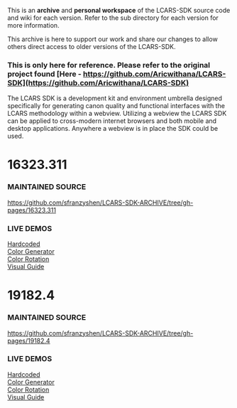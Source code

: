 This is an **archive** and **personal workspace** of the LCARS-SDK source code and wiki for each version. Refer to the sub directory for each version for more information.

This archive is here to support our work and share our changes to allow others direct access to older versions of the LCARS-SDK.

### This is only here for reference. Please refer to the original project found [Here - https://github.com/Aricwithana/LCARS-SDK](https://github.com/Aricwithana/LCARS-SDK)

The LCARS SDK is a development kit and environment umbrella designed specifically for generating canon quality and functional interfaces with the LCARS methodology within a webview.  Utilizing a webview the LCARS SDK can be applied to cross-modern internet browsers and both mobile and desktop applications.  Anywhere a webview is in place the SDK could be used.

# 16323.311
### MAINTAINED SOURCE
https://github.com/sfranzyshen/LCARS-SDK-ARCHIVE/tree/gh-pages/16323.311
### LIVE DEMOS
[Hardcoded](https://sfranzyshen.github.io/LCARS-SDK-ARCHIVE/16323.311/interfaces/hardcode/)<br>
[Color Generator](https://sfranzyshen.github.io/LCARS-SDK-ARCHIVE/16323.311/interfaces/color-generator/)<br>
[Color Rotation](https://sfranzyshen.github.io/LCARS-SDK-ARCHIVE/16323.311/interfaces/color-rotation/)<br>
[Visual Guide](https://sfranzyshen.github.io/LCARS-SDK-ARCHIVE/16323.311/interfaces/visual-guide/)<br>

# 19182.4
### MAINTAINED SOURCE
https://github.com/sfranzyshen/LCARS-SDK-ARCHIVE/tree/gh-pages/19182.4
### LIVE DEMOS
[Hardcoded](https://sfranzyshen.github.io/LCARS-SDK-ARCHIVE/19182.4/interfaces/hardcode/)<br>
[Color Generator](https://sfranzyshen.github.io/LCARS-SDK-ARCHIVE/19182.4/interfaces/color-generator/)<br>
[Color Rotation](https://sfranzyshen.github.io/LCARS-SDK-ARCHIVE/19182.4/interfaces/color-rotation/)<br>
[Visual Guide](https://sfranzyshen.github.io/LCARS-SDK-ARCHIVE/19182.4/interfaces/visual-guide/)<br>

